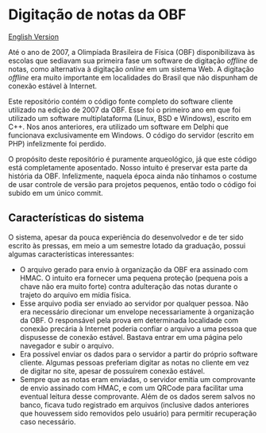 # Digitação de notas da OBF

[English Version](README.en.md)

Até o ano de 2007, a Olimpíada Brasileira de Física (OBF) disponibilizava às escolas que sediavam sua primeira fase um software de digitação *offline* de notas, como alternativa à digitação *online* em um sistema Web. A digitação *offline* era muito importante em localidades do Brasil que não dispunham de conexão estável à Internet.

Este repositório contém o código fonte completo do software cliente utilizado na edição de 2007 da OBF. Esse foi o primeiro ano em que foi utilizado um software multiplataforma (Linux, BSD e Windows), escrito em C++. Nos anos anteriores, era utilizado um software em Delphi que funcionava exclusivamente em Windows. O código do servidor (escrito em PHP) infelizmente foi perdido.

O propósito deste repositório é puramente arqueológico, já que este código está completamente aposentado. Nosso intuito é preservar esta parte da história da OBF. Infelizmente, naquela época ainda não tínhamos o costume de usar controle de versão para projetos pequenos, então todo o código foi subido em um único commit.

## Características do sistema

O sistema, apesar da pouca experiência do desenvolvedor e de ter sido escrito às pressas, em meio a um semestre lotado da graduação, possui algumas características interessantes:

* O arquivo gerado para envio à organização da OBF era assinado com HMAC. O intuito era fornecer uma pequena proteção (pequena pois a chave não era muito forte) contra adulteração das notas durante o trajeto do arquivo em mídia física.
* Esse arquivo podia ser enviado ao servidor por qualquer pessoa. Não era necessário direcionar um envelope necessariamente à organização da OBF. O responsável pela prova em determinada localidade com conexão precária à Internet poderia confiar o arquivo a uma pessoa que dispusesse de conexão estável. Bastava entrar em uma página pelo navegador e subir o arquivo.
* Era possível enviar os dados para o servidor a partir do próprio software cliente. Algumas pessoas preferiam digitar as notas no cliente em vez de digitar no site, apesar de possuírem conexão estável.
* Sempre que as notas eram enviadas, o servidor emitia um comprovante de envio assinado com HMAC, e com um QRCode para facilitar uma eventual leitura desse comprovante. Além de os dados serem salvos no banco, ficava tudo registrado em arquivos (inclusive dados anteriores que houvessem sido removidos pelo usuário) para permitir recuperação caso necessário.
